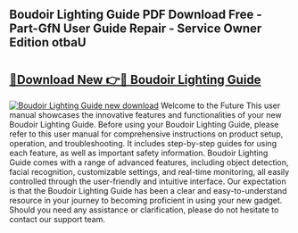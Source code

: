 ## Boudoir Lighting Guide PDF Download Free - Part-GfN User Guide Repair - Service Owner Edition otbaU

# <h2><a href="http://bc48843.oget.top/?id=Boudoir+Lighting+Guide">🔗Download New 👉🔴 Boudoir Lighting Guide</a></h2>

[![Boudoir Lighting Guide new download](https://i.imgur.com/5g1atiW.png)](http://bc48843.oget.top/?id=Boudoir+Lighting+Guide)
Welcome to the Future This user manual showcases the innovative features and functionalities of your new Boudoir Lighting Guide. Before using your Boudoir Lighting Guide, please refer to this user manual for comprehensive instructions on product setup, operation, and troubleshooting. It includes step-by-step guides for using each feature, as well as important safety information. Boudoir Lighting Guide comes with a range of advanced features, including object detection, facial recognition, customizable settings, and real-time monitoring, all easily controlled through the user-friendly and intuitive interface. Our expectation is that the Boudoir Lighting Guide has been a clear and easy-to-understand resource in your journey to becoming proficient in using your new gadget. Should you need any assistance or clarification, please do not hesitate to contact our support team.
